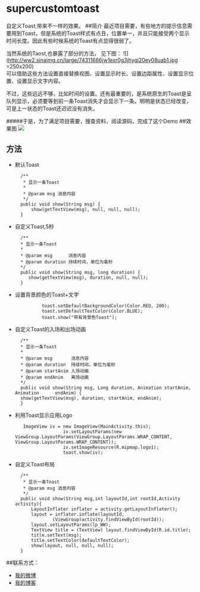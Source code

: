 # supercustomtoast
自定义Toast,带来不一样的效果。
##简介
最近项目需要，有些地方的提示信息需要用到Toast，但是系统的Toast样式有点丑，位置单一，并且只能接受两个显示时间长度。因此有些时候系统的Toast有点显得很弱了。   

当然系统的Taost,也暴露了部分的方法，
 见下图：
![](http://ww2.sinaimg.cn/large/74311666jw1exr0g3jhygj20ey08uab1.jpg =250x200)   
可以借助这些方法设置直接替换视图、设置显示时长、设置边距属性、设置显示位置、设置显示文字内容。  

不过，这些远远不够，比如时间的设置。还有最重要的，是系统原生的Toast是呈队列显示，必须要等到前一条Toast消失才会显示下一条。明明是状态已经改变，可是上一状态的Toast还迟迟没有消失。  

#####于是，为了满足项目需要，搜查资料，阅读源码，完成了这个Demo 
##效果图
![](http://ww3.sinaimg.cn/large/74311666jw1exr0cd245sg20dc0nqtr1.gif)





## 方法
* 默认Toast 

	    /**
	     * 显示一条Toast
	     *
	     * @param msg 消息内容
	     */
	    public void show(String msg) {
	        show(getTextView(msg), null, null, null);
	    }
* 自定义Toast,5秒  
        	  
        /**
        * 显示一条Toast
        *
        * @param msg      消息内容
        * @param duration 持续时间，单位为毫秒
        */
        public void show(String msg, long duration) {
           show(getTextView(msg), duration, null, null);
        }
* 设置背景颜色的Toast+文字

                toast.setDefaultBackgroundColor(Color.RED, 200);
                toast.setDefaultTextColor(Color.BLUE);
                toast.show("带有背景色Toast");	   
* 自定义Toast的入场和出场动画


        /**
        * 显示一条Toast
        *
        * @param msg       消息内容
        * @param duration  持续时间，单位为毫秒
        * @param startAnim 入场动画
        * @param endAnim   离场动画
        */
        public void show(String msg, Long duration, Animation startAnim, Animation      endAnim) {
        show(getTextView(msg), duration, startAnim, endAnim);
        }

* 利用Toast显示应用Logo
	
		 ImageView iv = new ImageView(MainActivity.this);
		                iv.setLayoutParams(new ViewGroup.LayoutParams(ViewGroup.LayoutParams.WRAP_CONTENT, ViewGroup.LayoutParams.WRAP_CONTENT));
		                iv.setImageResource(R.mipmap.logo1);
		                toast.show(iv);
	 
* 自定义Toast布局
 
	    /**
	     * 显示一条Toast
	     * @param msg 消息内容
	     */
	    public void show(String msg,int layoutId,int rootId,Activity activity){
	        LayoutInflater inflater = activity.getLayoutInflater();
	        layout = inflater.inflate(layoutId,
	                (ViewGroup)activity.findViewById(rootId));
	        layout.setLayoutParams(lp_WW);
	        TextView title = (TextView) layout.findViewById(R.id.title);
	        title.setText(msg);
	        title.setTextColor(defaultTextColor);
	        show(layout, null, null, null);
	    }


##联系方式：
* [我的微博](http://www.weibo.com/3217119443 "鼠标悬停")
* [我的博客](http://www.github.io "鼠标悬停")
